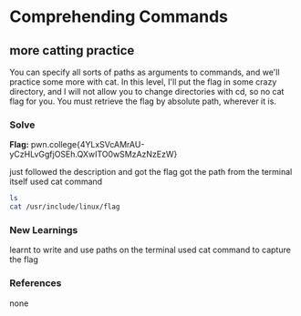 # Comprehending Commands

## more catting practice
You can specify all sorts of paths as arguments to commands, and we'll practice some more with cat. In this level, I'll put the flag in some crazy directory, and I will not allow you to change directories with cd, so no cat flag for you. You must retrieve the flag by absolute path, wherever it is.

### Solve
**Flag:** pwn.college{4YLxSVcAMrAU-yCzHLvGgfjOSEh.QXwITO0wSMzAzNzEzW}

just followed the description and got the flag
got the path from the terminal itself
used cat command


```bash
ls
cat /usr/include/linux/flag
```

### New Learnings
learnt to write and use paths on the terminal
used cat command to capture the flag

### References 
none
